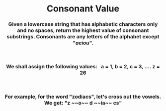 <div align = "center">

# Consonant Value

</div>

<div align = "center">

<h3>Given a lowercase string that has alphabetic characters only and no spaces, return the highest value of consonant substrings. Consonants are any letters of the alphabet except "<em>aeiou</em>".</h3>

<br>

<h3>We shall assign the following values: &nbsp; <strong>a = 1, b = 2, c = 3, .... z = 26</strong></h3>

<br>

<h3>For example, for the word "zodiacs", let's cross out the vowels. We get: "z ~~o~~ d ~~ia~~ cs"</h3>

</div>
